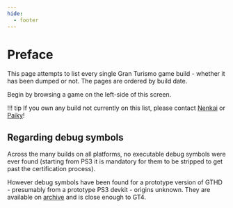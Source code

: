 ```yaml
---
hide:
  - footer
---
```


# Preface

This page attempts to list every single Gran Turismo game build - whether it has been dumped or not. The pages are ordered by build date.

Begin by browsing a game on the left-side of this screen.

!!! tip
    If you own any build not currently on this list, please contact [Nenkai](https://twitter.com/Nenkaai) or [Paiky](https://www.gtplanet.net/forum/members/paiky.144636/)!

## Regarding debug symbols

Across the many builds on all platforms, no executable debug symbols were ever found (starting from PS3 it is mandatory for them to be stripped to get past the certification process).

However debug symbols have been found for a prototype version of GTHD - presumably from a prototype PS3 devkit - origins unknown. They are available on [archive](https://archive.org/details/gthd-ps3-debug-binaries) and is close enough to GT4.